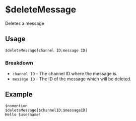 # $deleteMessage

Deletes a message

## Usage
```
$deleteMessage[channel ID;message ID]
```
### Breakdown
- `channel ID` - The channel ID where the message is.
- `message ID` - The ID of the message which will be deleted.

## Example
```
$nomention
$deleteMessage[$channelID;$messageID]
Hello $username!
```

